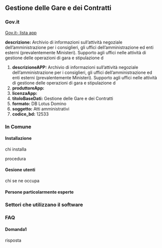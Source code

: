 ## **Gestione delle Gare e dei Contratti**

### Gov.it

[Gov.it- lista app](http://basidati.agid.gov.it/catalogo/amm?code=c_a944)

**descrizione:** Archivio di informazioni sull’attività negoziale dell’amministrazione per i consiglieri, gli uffici dell’amministrazione ed enti esterni (prevalentemente Ministeri). Supporto agli uffici nelle attività di gestione delle operazioni di gara e stipulazione d

1. **descrizioneAPP:** Archivio di informazioni sull’attività negoziale dell’amministrazione per i consiglieri, gli uffici dell’amministrazione ed enti esterni (prevalentemente Ministeri). Supporto agli uffici nelle attività di gestione delle operazioni di gara e stipulazione d
2. **produttoreApp:** 
3. **licenzaApp:** 
4. **titoloBaseDati:** Gestione delle Gare e dei Contratti
5. **formato:** DB Lotus Domino
6. **soggetto:** Atti amministrativi
7. **codice_bd:** 12533

### In Comune

#### Installazione

chi installa

procedura

#### Gesione utenti

chi se ne occupa

#### Persone particolarmente esperte

### Settori che utilizzano il software

### FAQ

#### Domanda1

risposta
